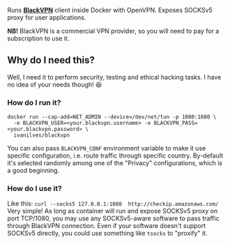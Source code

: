 Runs **[BlackVPN](https://www.blackvpn.com/)** client inside Docker with OpenVPN. Exposes SOCKSv5 proxy for user applications.

**NB!** BlackVPN is a commercial VPN provider, so you will need to pay for a subscription to use it.

## Why do I need this?
Well, I need it to perform security, testing and ethical hacking tasks. I have no idea of your needs though! :laughing:

### How do I run it?
```
docker run --cap-add=NET_ADMIN --device=/dev/net/tun -p 1080:1080 \
  -e BLACKVPN_USER=<your.blackvpn.username> -e BLACKVPN_PASS=<your.blackvpn.password> \
  ivanilves/blackvpn
```
You can also pass `BLACKVPN_CONF` environment variable to make it use specific configuration, i.e. route traffic through specific country. By-default it's selected randomly among one of the "Privacy" configurations, which is a good beginning.

### How do I use it?
Like this: `curl --socks5 127.0.0.1:1080  http://checkip.amazonaws.com/`
Very simple! As long as container will run and expose SOCKSv5 proxy on port TCP/1080, you may use any SOCKSv5-aware software to pass traffic through BlackVPN connection. Even if your software doesn't support SOCKSv5 directly, you could use something like `tsocks` to "proxify" it. 
